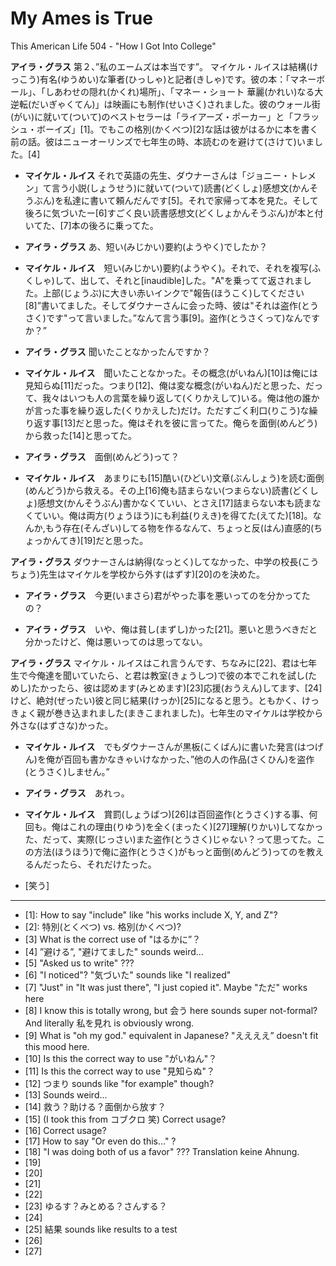 # My Ames is True
This American Life 504 - "How I Got Into College"

**アイラ・グラス** 第２、”私のエームズは本当です”。 マイケル・ルイスは結構(けっこう)有名(ゆうめい)な筆者(ひっしゃ)と記者(きしゃ)です。彼の本：「マネーボール」、「しあわせの隠れ(かくれ)場所」、「マネー・ショート 華麗(かれい)なる大逆転(だいぎゃくてん)」は映画にも制作(せいさく)されました。彼のウォール街(がい)に就いて(ついて)のベストセラーは「ライアーズ・ポーカー」と「フラッシュ・ボーイズ」[1]。でもこの格別(かくべつ)[2]な話は彼がはるかに本を書く前の話。彼はニューオーリンズで七年生の時、本読むのを避けて(さけて)いました。[4]

* **マイケル・ルイス** それで英語の先生、ダウナーさんは「ジョニー・トレメン」て言う小説(しょうせう)に就いて(ついて)読書(どくしょ)感想文(かんそうぶん)を私達に書いて頼んだんです[5]。それで家帰って本を見た。そして後ろに気づいたー[6]すごく良い読書感想文(どくしょかんそうぶん)が本と付いてた、[7]本の後ろに乗ってた。

* **アイラ・グラス** あ、短い(みじかい)要約(ようやく)でしたか？

* **マイケル・ルイス**　短い(みじかい)要約(ようやく)。それで、それを複写(ふくしゃ)して、出して、それと[inaudible]した。"A"を乗ってて返されました。上部(じょうぶ)に大きい赤いインクで"報告(ほうこく)してください[8]”書いてました。そしてダウナーさんに会った時、彼は"それは盗作(とうさく)です"って言いました。”なんて言う事[9]。盗作(とうさくって)なんですか？”

* **アイラ・グラス** 聞いたことなかったんですか？

* **マイケル・ルイス**　聞いたことなかった。その概念(がいねん)[10]は俺には見知らぬ[11]だった。つまり[12]、俺は変な概念(がいねん)だと思った、だって、我々はいつも人の言葉を繰り返して(くりかえして)いる。俺は他の誰かが言った事を繰り返した(くりかえした)だけ。ただすごく利口(りこう)な繰り返す事[13]だと思った。俺はそれを彼に言ってた。俺らを面倒(めんどう)から救った[14]と思ってた。

* **アイラ・グラス**　面倒(めんどう)って？

* **マイケル・ルイス**　あまりにも[15]酷い(ひどい)文章(ぶんしょう)を読む面倒(めんどう)から救える。その上[16]俺も詰まらない(つまらない)読書(どくしょ)感想文(かんそうぶん)書かなくていい、とさえ[17]詰まらない本も読まなくていい。俺は両方(りょうほう)にも利益(りえき)を得てた(えてた)[18]。なんか,もう存在(そんざい)してる物を作るなんて、ちょっと反(はん)直感的(ちょっかんてき)[19]だと思った。

**アイラ・グラス** ダウナーさんは納得(なっとく)してなかった、中学の校長(こうちょう)先生はマイケルを学校から外す(はずす)[20]のを決めた。

* **アイラ・グラス**　今更(いまさら)君がやった事を悪いってのを分かってたの？

* **アイラ・グラス**　いや、俺は貧し(まずし)かった[21]。悪いと思うべきだと分かったけど、俺は悪いってのは思ってない。

**アイラ・グラス** マイケル・ルイスはこれ言うんです、ちなみに[22]、君は七年生で今俺達を聞いていたら、と君は教室(きょうしつ)で彼の本でこれを試し(ためし)たかったら、彼は認めます(みとめます)[23]応援(おうえん)してます、[24]けど、絶対(ぜったい)彼と同じ結果(けっか)[25]になると思う。ともかく、けっきょく親が巻き込まれました(まきこまれました)。七年生のマイケルは学校から外さな(はずさな)かった。

* **マイケル・ルイス**　でもダウナーさんが黒板(こくばん)に書いた発言(はつげん)を俺が百回も書かなきゃいけなかった、”他の人の作品(さくひん)を盗作(とうさく)しません。”

* **アイラ・グラス**　あれっ。

* **マイケル・ルイス**　賞罰(しょうばつ)[26]は百回盗作(とうさく)する事、何回も。俺はこれの理由(りゆう)を全く(まったく)[27]理解(りかい)してなかった、だって、実際(じっさい)また盗作(とうさく)じゃない？って思ってた。この方法(ほうほう)で俺に盗作(とうさく)がもっと面倒(めんどう)ってのを教えるんだったら、それだけたった。

* [笑う]

---

* [1]: How to say "include" like "his works include X, Y, and Z"?
* [2]: 特別(とくべつ) vs. 格別(かくべつ)?
* [3] What is the correct use of "はるかに”？
* [4] ”避ける”, "避けてました" sounds weird...
* [5] "Asked us to write" ???
* [6] "I noticed"? "気づいた" sounds like "I realized"
* [7] "Just" in "It was just there", "I just copied it". Maybe "ただ" works here
* [8] I know this is totally wrong, but 会う here sounds super not-formal? And literally 私を見れ is obviously wrong.
* [9] What is "oh my god." equivalent in Japanese? "ええええ” doesn't fit this mood here.
* [10] Is this the correct way to use "がいねん"？
* [11] Is this the correct way to use "見知らぬ"？
* [12] つまり sounds like "for example" though?
* [13] Sounds weird...
* [14] 救う？助ける？面倒から放す？
* [15] (I took this from コブクロ 笑) Correct usage?
* [16] Correct usage?
* [17] How to say "Or even do this..." ?
* [18] "I was doing both of us a favor" ??? Translation keine Ahnung.
* [19]
* [20]
* [21]
* [22]
* [23] ゆるす？みとめる？さんする？
* [24] 
* [25] 結果 sounds like results to a test
* [26] 
* [27]


